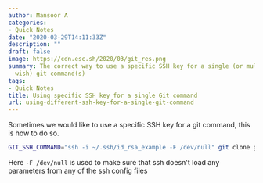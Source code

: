 ```yaml
---
author: Mansoor A
categories:
- Quick Notes
date: "2020-03-29T14:11:33Z"
description: ""
draft: false
image: https://cdn.esc.sh/2020/03/git_res.png
summary: The correct way to use a specific SSH key for a single (or multiple if you
  wish) git command(s)
tags:
- Quick Notes
title: Using specific SSH key for a single Git command
url: using-different-ssh-key-for-a-single-git-command
---
```



Sometimes we would like to use a specific SSH key for a git command, this is how to do so.

```bash
GIT_SSH_COMMAND="ssh -i ~/.ssh/id_rsa_example -F /dev/null" git clone git@whatever.git
```

Here `-F /dev/null` is used to make sure that ssh doesn't load any parameters from any of the ssh config files

